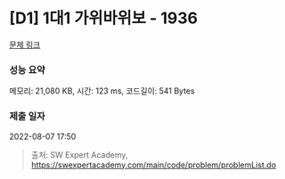 # [D1] 1대1 가위바위보 - 1936 

[문제 링크](https://swexpertacademy.com/main/code/problem/problemDetail.do?contestProbId=AV5PjKXKALcDFAUq) 

### 성능 요약

메모리: 21,080 KB, 시간: 123 ms, 코드길이: 541 Bytes

### 제출 일자

2022-08-07 17:50



> 출처: SW Expert Academy, https://swexpertacademy.com/main/code/problem/problemList.do